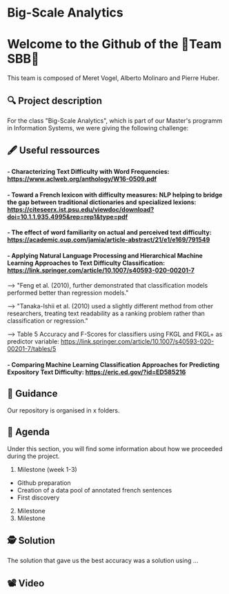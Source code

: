 # Big-Scale Analytics
# Welcome to the Github of the **🚅Team SBB🚅**
This team is composed of Meret Vogel, Alberto Molinaro and Pierre Huber.

## 🔍 Project description
For the class "Big-Scale Analytics", which is part of our Master's programm in Information Systems, we were giving the following challenge:

## 🖋 Useful ressources

#### - Characterizing Text Difficulty with Word Frequencies: https://www.aclweb.org/anthology/W16-0509.pdf

#### - Toward a French lexicon with difficulty measures: NLP helping to bridge the gap between traditional dictionaries and specialized lexions: https://citeseerx.ist.psu.edu/viewdoc/download?doi=10.1.1.935.4995&rep=rep1&type=pdf

#### - The effect of word familiarity on actual and perceived text difficulty: https://academic.oup.com/jamia/article-abstract/21/e1/e169/791549

#### - Applying Natural Language Processing and Hierarchical Machine Learning Approaches to Text Difficulty Classification: https://link.springer.com/article/10.1007/s40593-020-00201-7

--> "Feng et al. (2010), further demonstrated that classification models performed better than regression models."

--> "Tanaka-Ishii et al. (2010) used a slightly different method from other researchers, treating text readability as a ranking problem rather than classification or regression."

--> Table 5 Accuracy and F-Scores for classifiers using FKGL and FKGL+ as predictor variable: https://link.springer.com/article/10.1007/s40593-020-00201-7/tables/5

#### - Comparing Machine Learning Classification Approaches for Predicting Expository Text Difficulty: https://eric.ed.gov/?id=ED585216

## 🦮 Guidance

Our repository is organised in x folders.

## 📅 Agenda

Under this section, you will find some information about how we proceeded during the project.

1. Milestone (week 1-3)
* Github preparation
* Creation of a data pool of annotated french sentences
* First discovery
2. Milestone
3. Milestone

## 🕵️ Solution

The solution that gave us the best accuracy was a solution using ...

## 📽️ Video
